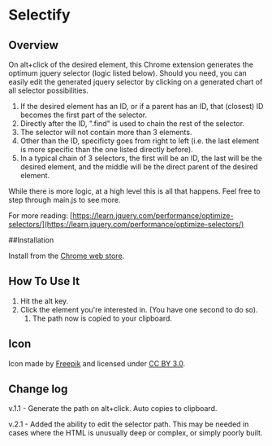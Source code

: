 # Selectify

## Overview

On alt+click of the desired element, this Chrome extension generates the optimum jquery selector (logic listed below). Should you need, you can easily edit the generated jquery selector by clicking on a generated chart of all selector possibilities.

1. If the desired element has an ID, or if a parent has an ID, that (closest) ID becomes the first part of the selector. 
2. Directly after the ID, ".find" is used to chain the rest of the selector. 
3. The selector will not contain more than 3 elements.
4. Other than the ID, specificty goes from right to left (i.e. the last element is more specific than the one listed directly before).
5. In a typical chain of 3 selectors, the first will be an ID, the last will be the desired element, and the middle will be the direct parent of the desired element. 

While there is more logic, at a high level this is all that happens. Feel free to step through main.js to see more.

For more reading: [https://learn.jquery.com/performance/optimize-selectors/](https://learn.jquery.com/performance/optimize-selectors/)

##Installation

Install from the [Chrome web store](https://chrome.google.com/webstore/search/Optimum%20jQuery%20Selector).

## How To Use It
1.  Hit the alt key.
1.  Click the element you're interested in. (You have one second to do so).  
	1.  The path now is copied to your clipboard.  

## Icon
Icon made by [Freepik](http://www.flaticon.com) and licensed under [CC BY 3.0](http://creativecommons.org/licenses/by/3.0/).

## Change log
v.1.1 - Generate the path on alt+click. Auto copies to clipboard.

v.2.1 - Added the ability to edit the selector path. This may be needed in cases where the HTML is unusually deep or complex, or simply poorly built.